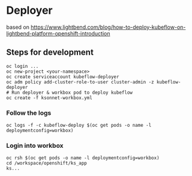 # Deployer

based on  https://www.lightbend.com/blog/how-to-deploy-kubeflow-on-lightbend-platform-openshift-introduction

## Steps for development

```
oc login ...
oc new-project <your-namespace>
oc create serviceaccount kubeflow-deployer
oc adm policy add-cluster-role-to-user cluster-admin -z kubeflow-deployer
# Run deployer & workbox pod to deploy kubeflow
oc create -f ksonnet-workbox.yml
```


### Follow the logs
```
oc logs -f -c kubeflow-deploy $(oc get pods -o name -l deploymentconfig=workbox)
```

### Login into workbox
```
oc rsh $(oc get pods -o name -l deploymentconfig=workbox)
cd /workspace/openshift/ks_app
ks...
```
